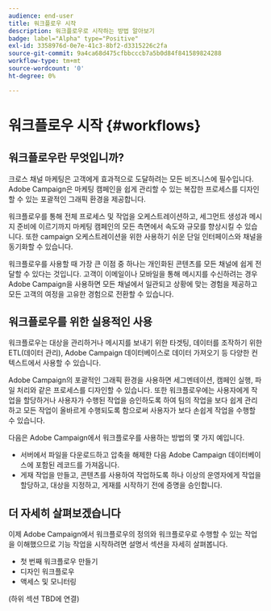 ```yaml
---
audience: end-user
title: 워크플로우 시작
description: 워크플로우로 시작하는 방법 알아보기
badge: label="Alpha" type="Positive"
exl-id: 3358976d-0e7e-41c3-8bf2-d3315226c2fa
source-git-commit: 9a4ca68d475cfbbcccb7a5b0d84f841589824288
workflow-type: tm+mt
source-wordcount: '0'
ht-degree: 0%

---
```


# 워크플로우 시작 {#workflows}

## 워크플로우란 무엇입니까?

크로스 채널 마케팅은 고객에게 효과적으로 도달하려는 모든 비즈니스에 필수입니다. Adobe Campaign은 마케팅 캠페인을 쉽게 관리할 수 있는 복잡한 프로세스를 디자인할 수 있는 포괄적인 그래픽 환경을 제공합니다.

워크플로우를 통해 전체 프로세스 및 작업을 오케스트레이션하고, 세그먼트 생성과 메시지 준비에 이르기까지 마케팅 캠페인의 모든 측면에서 속도와 규모를 향상시킬 수 있습니다. 또한 campaign 오케스트레이션을 위한 사용하기 쉬운 단일 인터페이스와 채널을 동기화할 수 있습니다.

워크플로우를 사용할 때 가장 큰 이점 중 하나는 개인화된 콘텐츠를 모든 채널에 쉽게 전달할 수 있다는 것입니다. 고객이 이메일이나 모바일을 통해 메시지를 수신하려는 경우 Adobe Campaign을 사용하면 모든 채널에서 일관되고 상황에 맞는 경험을 제공하고 모든 고객의 여정을 고유한 경험으로 전환할 수 있습니다.

## 워크플로우를 위한 실용적인 사용

워크플로우는 대상을 관리하거나 메시지를 보내기 위한 타겟팅, 데이터를 조작하기 위한 ETL(데이터 관리), Adobe Campaign 데이터베이스로 데이터 가져오기 등 다양한 컨텍스트에서 사용할 수 있습니다.

Adobe Campaign의 포괄적인 그래픽 환경을 사용하면 세그멘테이션, 캠페인 실행, 파일 처리와 같은 프로세스를 디자인할 수 있습니다. 또한 워크플로우에는 사용자에게 작업을 할당하거나 사용자가 수행된 작업을 승인하도록 하여 팀의 작업을 보다 쉽게 관리하고 모든 작업이 올바르게 수행되도록 함으로써 사용자가 보다 손쉽게 작업을 수행할 수 있습니다.

다음은 Adobe Campaign에서 워크플로우를 사용하는 방법의 몇 가지 예입니다.

* 서버에서 파일을 다운로드하고 압축을 해제한 다음 Adobe Campaign 데이터베이스에 포함된 레코드를 가져옵니다.
* 게재 작업을 만들고, 콘텐츠를 사용하여 작업하도록 하나 이상의 운영자에게 작업을 할당하고, 대상을 지정하고, 게재를 시작하기 전에 증명을 승인합니다.

## 더 자세히 살펴보겠습니다

이제 Adobe Campaign에서 워크플로우의 정의와 워크플로우로 수행할 수 있는 작업을 이해했으므로 기능 작업을 시작하려면 설명서 섹션을 자세히 살펴봅니다.

* 첫 번째 워크플로우 만들기
* 디자인 워크플로우
* 액세스 및 모니터링

(하위 섹션 TBD에 연결)
